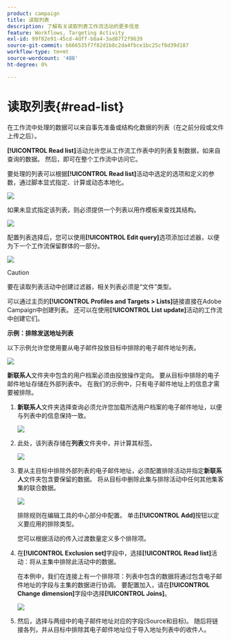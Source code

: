 ```yaml
---
product: campaign
title: 读取列表
description: 了解有关读取列表工作流活动的更多信息
feature: Workflows, Targeting Activity
exl-id: 99f82e91-45cd-4dff-b8a4-3ad87f2f9639
source-git-commit: b666535f7f82d1b8c2da4fbce1bc25cf8d39d187
workflow-type: tm+mt
source-wordcount: '488'
ht-degree: 0%

---
```


# 读取列表{#read-list}



在工作流中处理的数据可以来自事先准备或结构化数据的列表（在之前分段或文件上传之后）。

**[!UICONTROL Read list]**&#x200B;活动允许您从工作流工作表中的列表复制数据，如来自查询的数据。 然后，即可在整个工作流中访问它。

要处理的列表可以根据&#x200B;**[!UICONTROL Read list]**&#x200B;活动中选定的选项和定义的参数，通过脚本显式指定、计算或动态本地化。

![](assets/list_edit_select_option_01.png)

如果未显式指定该列表，则必须提供一个列表以用作模板来查找其结构。

![](assets/s_advuser_list_template_select.png)

配置列表选择后，您可以使用&#x200B;**[!UICONTROL Edit query]**&#x200B;选项添加过滤器，以便为下一个工作流保留群体的一部分。

![](assets/wf_readlist_1.png)

>[!CAUTION]
>
>要在读取列表活动中创建过滤器，相关列表必须是“文件”类型。

可以通过主页的&#x200B;**[!UICONTROL Profiles and Targets > Lists]**&#x200B;链接直接在Adobe Campaign中创建列表。 还可以在使用&#x200B;**[!UICONTROL List update]**&#x200B;活动的工作流中创建它们。

**示例：排除发送地址列表**

以下示例允许您使用要从电子邮件投放目标中排除的电子邮件地址列表。

![](assets/s_advuser_list_read_sample_1.png)

**新联系人**&#x200B;文件夹中包含的用户档案必须由投放操作定向。 要从目标中排除的电子邮件地址存储在外部列表中。 在我们的示例中，只有电子邮件地址上的信息才需要被排除。

1. **新联系人**&#x200B;文件夹选择查询必须允许您加载所选用户档案的电子邮件地址，以便与列表中的信息保持一致。

   ![](assets/s_advuser_list_read_sample_0.png)

1. 此处，该列表存储在&#x200B;**列表**&#x200B;文件夹中，并计算其标签。

   ![](assets/s_advuser_list_read_sample_2.png)

1. 要从主目标中排除外部列表的电子邮件地址，必须配置排除活动并指定&#x200B;**新联系人**&#x200B;文件夹包含要保留的数据。 将从目标中删除此集与排除活动中任何其他集客集的联合数据。

   ![](assets/s_advuser_list_read_sample_3.png)

   排除规则在编辑工具的中心部分中配置。 单击&#x200B;**[!UICONTROL Add]**&#x200B;按钮以定义要应用的排除类型。

   您可以根据活动的传入过渡数量定义多个排除项。

1. 在&#x200B;**[!UICONTROL Exclusion set]**&#x200B;字段中，选择&#x200B;**[!UICONTROL Read list]**&#x200B;活动：将从主集中排除此活动中的数据。

   在本例中，我们在连接上有一个排除项：列表中包含的数据将通过包含电子邮件地址的字段与主集的数据进行协调。 要配置加入，请在&#x200B;**[!UICONTROL Change dimension]**&#x200B;字段中选择&#x200B;**[!UICONTROL Joins]**。

   ![](assets/s_advuser_list_read_sample_4.png)

1. 然后，选择与两组中的电子邮件地址对应的字段(Source和目标)。 随后将链接各列，并从目标中排除其电子邮件地址位于导入地址列表中的收件人。

